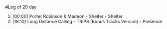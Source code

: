 #Log of 20 day

1. [00:00] Porter Robinson & Madeon - Shelter - Shelter
1. [18:10] Long Distance Calling - TRIPS (Bonus Tracks Version) - Presence
